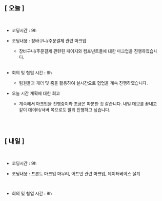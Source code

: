 ## [ 오늘 ]

<br/>

- 코딩시간 : 9h
- 코딩내용 : 장바구니/주문결제 관련 마크업

  - 장바구니/주문결제 관련된 페이지와 컴포넌트들에 대한 마크업을 진행하였습니다.

  <br/>

- 회의 및 협업 시간 : 6h

  - 팀원들과 게더 및 줌을 활용하여 실시간으로 협업을 계속 진행하였습니다.

- 오늘 시간 계획에 대한 회고

  - 계속해서 마크업을 진행중이라 조금은 따분한 것 같습니다. 내일 데모를 끝내고 같이 데이터/서버 쪽으로도 빨리 진행하고 싶습니다.

  <br/>

<br/>

## [ 내일 ]

<br/>

- 코딩시간 : 9h

- 코딩내용 : 프론트 마크업 마무리, 어드민 관련 마크업, 데이터베이스 설계

    <br/>

- 회의 및 협업 시간 : 8h
